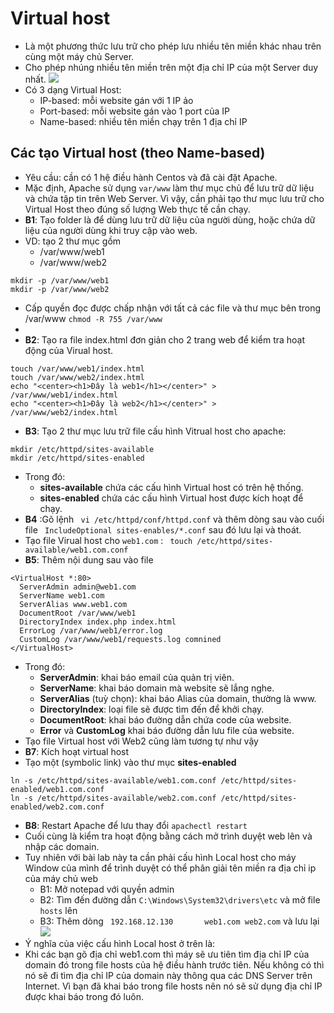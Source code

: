 # Virtual host
- Là một phương thức lưu trữ cho phép lưu nhiều tên miền khác nhau trên cùng một máy chủ Server. 
- Cho phép nhúng nhiều tên miền trên một địa chỉ IP của một Server duy nhất.
![](https://imgur.com/bm1xfUx.png)
- Có 3 dạng Virtual Host:
  - IP-based: mỗi website gán với 1 IP ảo
  - Port-based: mỗi website gán vào 1 port của IP
  - Name-based: nhiều tên miền chạy trên 1 địa chỉ IP 
## Các tạo Virtual host (theo Name-based)
- Yêu cầu: cần có 1 hệ điều hành Centos và đã cài đặt Apache.
- Mặc định, Apache sử dụng `var/www` làm thư mục chủ để lưu trữ dữ liệu và chứa tập tin trên Web Server. Vì vậy, cần phải tạo thư mục lưu trữ cho Virtual Host theo đúng số lượng Web thực tế cần chạy.
- **B1**: Tạo folder là để dùng lưu trữ dữ liệu của người dùng, hoặc chứa dữ liệu của người dùng khi truy cập vào web.
- VD: tạo 2 thư mục gồm 
  - /var/www/web1 
  - /var/www/web2
```
mkdir -p /var/www/web1
mkdir -p /var/www/web2
```
  - Cấp quyền đọc được chấp nhận với tất cả các file và thư mục bên trong /var/www `chmod -R 755 /var/www`
  - 
- **B2**: Tạo ra file index.html đơn giản cho 2 trang web để kiểm tra hoạt động của Virual host.
```
touch /var/www/web1/index.html
touch /var/www/web2/index.html
echo "<center><h1>Đây là web1</h1></center>" > /var/www/web1/index.html
echo "<center><h1>Đây là web2</h1></center>" > /var/www/web2/index.html
```
- **B3**: Tạo 2 thư mục lưu trữ file cấu hình Vitrual host cho apache:
```
mkdir /etc/httpd/sites-available
mkdir /etc/httpd/sites-enabled
```
  - Trong đó: 
    - **sites-available** chứa các cấu hình Virtual host có trên hệ thống.
    - **sites-enabled** chứa các cấu hình Virtual host được kích hoạt để chạy.
- **B4** :Gõ lệnh ` vi /etc/httpd/conf/httpd.conf` và thêm dòng sau vào cuối file
` IncludeOptional sites-enables/*.conf` sau đó lưu lại và thoát.
- Tạo file Virual host cho `web1.com` :
` touch /etc/httpd/sites-available/web1.com.conf`
- **B5**: Thêm nội dung sau vào file
``` 
<VirtualHost *:80>
  ServerAdmin admin@web1.com
  ServerName web1.com
  ServerAlias www.web1.com
  DocumentRoot /var/www/web1
  DirectoryIndex index.php index.html
  ErrorLog /var/www/web1/error.log
  CustomLog /var/www/web1/requests.log comnined
</VirtualHost>
```
- Trong đó:
  - **ServerAdmin**: khai báo email của quản trị viên.
  - **ServerName**: khai báo domain mà website sẽ lắng nghe.
  - **ServerAlias** (tuỳ chọn): khai báo Alias của domain, thường là www.
  - **DirectoryIndex**: loại file sẽ được tìm đến để khởi chạy.
  - **DocumentRoot**: khai báo đường dẫn chứa code của website.
  - **Error** và **CustomLog** khai báo đường dẫn lưu file của website.
- Tạo file Virtual host với Web2 cũng làm tương tự như vậy
- **B7**: Kích hoạt virtual host
 - Tạo một (symbolic link) vào thư mục **sites-enabled**
```
ln -s /etc/httpd/sites-available/web1.com.conf /etc/httpd/sites-enabled/web1.com.conf
ln -s /etc/httpd/sites-available/web2.com.conf /etc/httpd/sites-enabled/web2.com.conf
```
- **B8**: Restart Apache để lưu thay đổi `apachectl restart`
- Cuối cùng là kiểm tra hoạt động bằng cách mở trình duyệt web lên và nhập các domain.
- Tuy nhiên với bài lab này ta cần phải cấu hình Local host cho máy Window của mình để trình duyệt có thể phân giải tên miền ra địa chỉ ip của máy chủ web
  - B1: Mở notepad với quyền admin
  - B2: Tìm đến đường dẫn  `C:\Windows\System32\drivers\etc` và mở file `hosts` lên
  - B3: Thêm dòng `	192.168.12.130       web1.com web2.com` và lưu lại
![](https://imgur.com/89jYPCR.png)
- Ý nghĩa của việc cấu hình Local host ở trên là: 
 - Khi các bạn gõ địa chỉ web1.com thì máy sẽ ưu tiên tìm địa chỉ IP của domain đó trong file hosts của hệ điều hành trước tiên. Nếu không có thì nó sẽ đi tìm địa chỉ IP của domain này thông qua các DNS Server trên Internet. Vì bạn đã khai báo trong file hosts nên nó sẽ sử dụng địa chỉ IP được khai báo trong đó luôn.